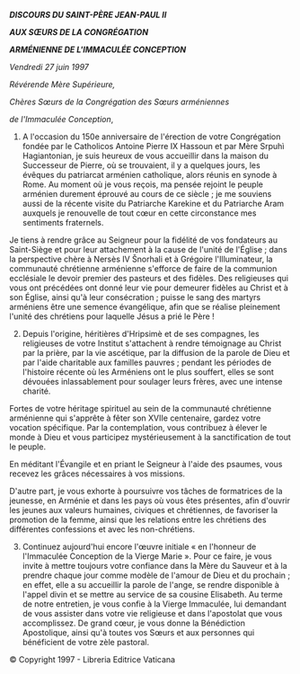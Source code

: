 ***DISCOURS DU SAINT-PÈRE JEAN-PAUL II***

***AUX SŒURS DE LA CONGRÉGATION***

***ARMÉNIENNE DE L'IMMACULÉE CONCEPTION***

*Vendredi 27 juin 1997*

*Révérende Mère Supérieure,*

*Chères Sœurs de la Congrégation des Sœurs arméniennes*

*de l'Immaculée Conception*,

1. A l'occasion du 150e anniversaire de l'érection de votre Congrégation fondée par le Catholicos Antoine Pierre IX Hassoun et par Mère Srpuhì Hagiantonian, je suis heureux de vous accueillir dans la maison du Successeur de Pierre, où se trouvaient, il y a quelques jours, les évêques du patriarcat arménien catholique, alors réunis en synode à Rome. Au moment où je vous reçois, ma pensée rejoint le peuple arménien durement éprouvé au cours de ce siècle ; je me souviens aussi de la récente visite du Patriarche Karekine et du Patriarche Aram auxquels je renouvelle de tout cœur en cette circonstance mes sentiments fraternels.

Je tiens à rendre grâce au Seigneur pour la fidélité de vos fondateurs au Saint-Siège et pour leur attachement à la cause de l'unité de l'Église ; dans la perspective chère à Nersès IV Šnorhali et à Grégoire l'Illuminateur, la communauté chrétienne arménienne s'efforce de faire de la communion ecclésiale le devoir premier des pasteurs et des fidèles. Des religieuses qui vous ont précédées ont donné leur vie pour demeurer fidèles au Christ et à son Église, ainsi qu'à leur consécration ; puisse le sang des martyrs arméniens être une semence évangélique, afin que se réalise pleinement l'unité des chrétiens pour laquelle Jésus a prié le Père !

2. Depuis l'origine, héritières d'Hripsimè et de ses compagnes, les religieuses de votre Institut s'attachent à rendre témoignage au Christ par la prière, par la vie ascétique, par la diffusion de la parole de Dieu et par l'aide charitable aux familles pauvres ; pendant les périodes de l'histoire récente où les Arméniens ont le plus souffert, elles se sont dévouées inlassablement pour soulager leurs frères, avec une intense charité.

Fortes de votre héritage spirituel au sein de la communauté chrétienne arménienne qui s'apprête à fêter son XVIIe centenaire, gardez votre vocation spécifique. Par la contemplation, vous contribuez à élever le monde à Dieu et vous participez mystérieusement à la sanctification de tout le peuple.

En méditant l'Évangile et en priant le Seigneur à l'aide des psaumes, vous recevez les grâces nécessaires à vos missions.

D'autre part, je vous exhorte à poursuivre vos tâches de formatrices de la jeunesse, en Arménie et dans les pays où vous êtes présentes, afin d'ouvrir les jeunes aux valeurs humaines, civiques et chrétiennes, de favoriser la promotion de la femme, ainsi que les relations entre les chrétiens des différentes confessions et avec les non-chrétiens.

3. Continuez aujourd'hui encore l'œuvre initiale « en l'honneur de l'Immaculée Conception de la Vierge Marie ». Pour ce faire, je vous invite à mettre toujours votre confiance dans la Mère du Sauveur et à la prendre chaque jour comme modèle de l'amour de Dieu et du prochain ; en effet, elle a su accueillir la parole de l'ange, se rendre disponible à l'appel divin et se mettre au service de sa cousine Elisabeth. Au terme de notre entretien, je vous confie à la Vierge Immaculée, lui demandant de vous assister dans votre vie religieuse et dans l'apostolat que vous accomplissez. De grand cœur, je vous donne la Bénédiction Apostolique, ainsi qu'à toutes vos Sœurs et aux personnes qui bénéficient de votre zèle pastoral.

© Copyright 1997 - Libreria Editrice Vaticana